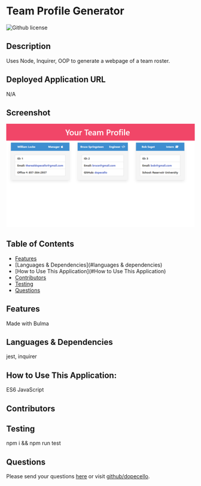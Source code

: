 # Team Profile Generator 
![Github license](https://img.shields.io/badge/license-MIT-blue.svg)
## Description
Uses Node, Inquirer, OOP to generate a webpage of a team roster.
## Deployed Application URL
N/A
## Screenshot
![alt-text](./teamprofilegen.png)
## Table of Contents
* [Features](#features)
* [Languages & Dependencies](#languages & dependencies)
* [How to Use This Application](#How to Use This Application)
* [Contributors](#contributors)
* [Testing](#testing)
* [Questions](#questions)
## Features
Made with Bulma
## Languages & Dependencies
jest, inquirer
## How to Use This Application:
ES6 JavaScript
## Contributors

## Testing
npm i && npm run test
## Questions
Please send your questions [here](mailto:william@fleato.com?subject=[GitHub]%20Dev%20Connect) or visit [github/dopecello](https://github.com/dopecello).
